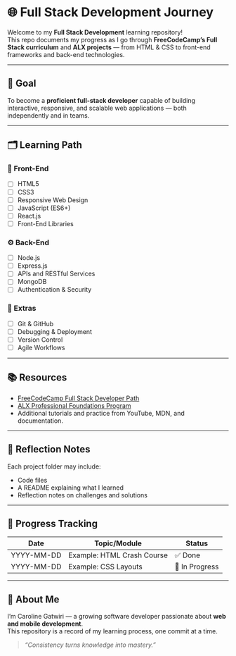 # 🌐 Full Stack Development Journey

Welcome to my **Full Stack Development** learning repository!  
This repo documents my progress as I go through **FreeCodeCamp’s Full Stack curriculum** and **ALX projects** — from HTML & CSS to front-end frameworks and back-end technologies.

---

## 🎯 Goal

To become a **proficient full-stack developer** capable of building interactive, responsive, and scalable web applications — both independently and in teams.

---

## 🗂️ Learning Path

### 🧱 Front-End
- [ ] HTML5
- [ ] CSS3
- [ ] Responsive Web Design
- [ ] JavaScript (ES6+)
- [ ] React.js
- [ ] Front-End Libraries

### ⚙️ Back-End
- [ ] Node.js
- [ ] Express.js
- [ ] APIs and RESTful Services
- [ ] MongoDB
- [ ] Authentication & Security

### 🧩 Extras
- [ ] Git & GitHub
- [ ] Debugging & Deployment
- [ ] Version Control
- [ ] Agile Workflows

---

## 📚 Resources
- [FreeCodeCamp Full Stack Developer Path](https://www.freecodecamp.org/)
- [ALX Professional Foundations Program](https://www.alxafrica.com/)
- Additional tutorials and practice from YouTube, MDN, and documentation.

---

## 🧠 Reflection Notes
Each project folder may include:
- Code files
- A README explaining what I learned
- Reflection notes on challenges and solutions

---

## 📅 Progress Tracking
| Date | Topic/Module | Status |
|------|---------------|--------|
| YYYY-MM-DD | Example: HTML Crash Course | ✅ Done |
| YYYY-MM-DD | Example: CSS Layouts | 🔄 In Progress |

---

## 💬 About Me
I’m Caroline Gatwiri — a growing software developer passionate about **web and mobile development**.  
This repository is a record of my learning process, one commit at a time.

> *“Consistency turns knowledge into mastery.”*
